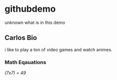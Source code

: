 # githubdemo
unknown what is in this demo
## Carlos Bio 
i like to play a ton of video games and watch animes.
### Math Eqauations
 *(7x7) = 49*
 
